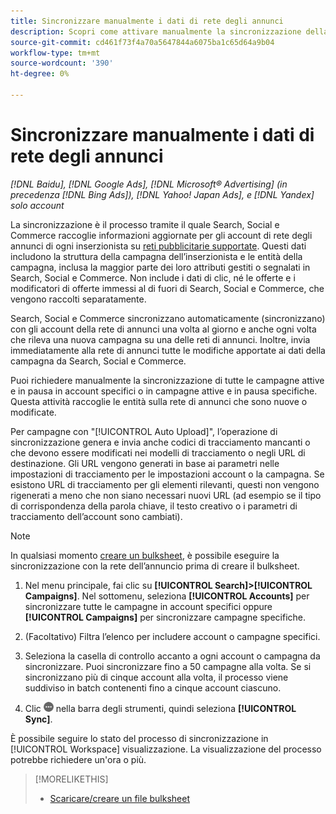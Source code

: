 ```yaml
---
title: Sincronizzare manualmente i dati di rete degli annunci
description: Scopri come attivare manualmente la sincronizzazione della struttura della campagna e delle entità della campagna per le reti di annunci supportate.
source-git-commit: cd461f73f4a70a5647844a6075ba1c65d64a9b04
workflow-type: tm+mt
source-wordcount: '390'
ht-degree: 0%

---
```


# Sincronizzare manualmente i dati di rete degli annunci

*[!DNL Baidu], [!DNL Google Ads], [!DNL Microsoft® Advertising] (in precedenza [!DNL Bing Ads]), [!DNL Yahoo! Japan Ads], e [!DNL Yandex] solo account*

La sincronizzazione è il processo tramite il quale Search, Social e Commerce raccoglie informazioni aggiornate per gli account di rete degli annunci di ogni inserzionista su [reti pubblicitarie supportate](/help/search-social-commerce/introduction/supported-inventory.md). Questi dati includono la struttura della campagna dell’inserzionista e le entità della campagna, inclusa la maggior parte dei loro attributi gestiti o segnalati in Search, Social e Commerce. Non include i dati di clic, né le offerte e i modificatori di offerte immessi al di fuori di Search, Social e Commerce, che vengono raccolti separatamente.

Search, Social e Commerce sincronizzano automaticamente (sincronizzano) con gli account della rete di annunci una volta al giorno e anche ogni volta che rileva una nuova campagna su una delle reti di annunci. Inoltre, invia immediatamente alla rete di annunci tutte le modifiche apportate ai dati della campagna da Search, Social e Commerce.

Puoi richiedere manualmente la sincronizzazione di tutte le campagne attive e in pausa in account specifici o in campagne attive e in pausa specifiche. Questa attività raccoglie le entità sulla rete di annunci che sono nuove o modificate.

Per campagne con &quot;[!UICONTROL Auto Upload]&quot;, l’operazione di sincronizzazione genera e invia anche codici di tracciamento mancanti o che devono essere modificati nei modelli di tracciamento o negli URL di destinazione. Gli URL vengono generati in base ai parametri nelle impostazioni di tracciamento per le impostazioni account o la campagna. Se esistono URL di tracciamento per gli elementi rilevanti, questi non vengono rigenerati a meno che non siano necessari nuovi URL (ad esempio se il tipo di corrispondenza della parola chiave, il testo creativo o i parametri di tracciamento dell’account sono cambiati).

>[!NOTE]
>
>In qualsiasi momento [creare un bulksheet](/help/search-social-commerce/campaign-management/bulksheets/bulksheet-download.md), è possibile eseguire la sincronizzazione con la rete dell’annuncio prima di creare il bulksheet.

1. Nel menu principale, fai clic su **[!UICONTROL Search]>[!UICONTROL Campaigns]**. Nel sottomenu, seleziona **[!UICONTROL Accounts]** per sincronizzare tutte le campagne in account specifici oppure **[!UICONTROL Campaigns]** per sincronizzare campagne specifiche.

1. (Facoltativo) Filtra l’elenco per includere account o campagne specifici.

1. Seleziona la casella di controllo accanto a ogni account o campagna da sincronizzare. Puoi sincronizzare fino a 50 campagne alla volta. Se si sincronizzano più di cinque account alla volta, il processo viene suddiviso in batch contenenti fino a cinque account ciascuno.

1. Clic **![Altro](/help/search-social-commerce/assets/more.png "Altro")** nella barra degli strumenti, quindi seleziona **[!UICONTROL Sync]**.

È possibile seguire lo stato del processo di sincronizzazione in [!UICONTROL Workspace] visualizzazione. La visualizzazione del processo potrebbe richiedere un&#39;ora o più.

>[!MORELIKETHIS]
>
>* [Scaricare/creare un file bulksheet](/help/search-social-commerce/campaign-management/bulksheets/bulksheet-download.md)

